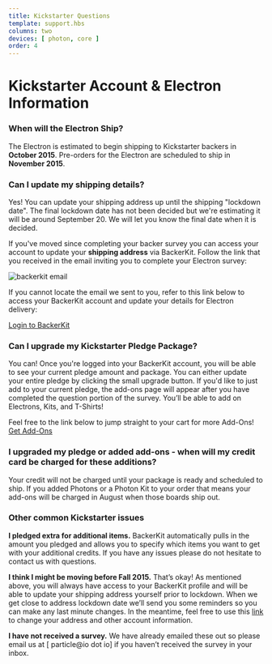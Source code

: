 ```yaml
---
title: Kickstarter Questions
template: support.hbs
columns: two
devices: [ photon, core ]
order: 4
---
```


Kickstarter Account & Electron Information
===

### When will the Electron Ship?

The Electron is estimated to begin shipping to Kickstarter backers in **October 2015**. Pre-orders for the Electron are scheduled to ship in **November 2015**. 

### Can I update my shipping details?

Yes! You can update your shipping address up until the shipping "lockdown date". The final lockdown date has not been decided but we're estimating it will be around September 20. We will let you know the final date when it is decided.

If you've moved since completing your backer survey you can access your account to update your **shipping address** via BackerKit. Follow the link that you received in the email inviting you to complete your Electron survey:

<img src="https://ksr-ugc.imgix.net/assets/004/070/696/7c6faf2f5bade9b7d675551f6139e7e7_original.png?v=1435682538&w=639&fit=max&auto=format&lossless=true&s=d8220be169bfe80516dcafcc35500a31" alt="backerkit email">

If you cannot locate the email we sent to you, refer to this link below to
access your BackerKit account and update your details for Electron delivery:

<a href="https://spark-electron-cellular-dev-kit-with-a-simple-data.backerkit.com/" target=_blank class="button">Login to BackerKit</a>

### Can I upgrade my Kickstarter Pledge Package?

You can! Once you're logged into your BackerKit account, you will be able to see your current pledge amount and package. You can either update your entire pledge by clicking the small upgrade button. If you'd like to just add to your current pledge, the add-ons page will appear after you have completed the question portion of the survey. You’ll be able to add on Electrons, Kits, and T-Shirts!

Feel free to the link below to jump straight to your cart for more Add-Ons!
<a href="https://spark-electron-cellular-dev-kit-with-a-simple-data.backerkit.com/backer/addons" target=_blank class="button">Get Add-Ons</a>

### I upgraded my pledge or added add-ons - when will my credit card be charged for these additions?

Your credit will not be charged until your package is ready and scheduled to ship. If you added Photons or a Photon Kit to your order that means your add-ons will be charged in August when those boards ship out.

### Other common Kickstarter issues

**I pledged extra for additional items.**
BackerKit automatically pulls in the amount you pledged and allows you to specify which items you want to get with your additional credits. If you have any issues please do not hesitate to contact us with questions.

**I think I might be moving before Fall 2015.** That’s okay! As mentioned above, you will always have access to your BackerKit profile and will be able to update your shipping address yourself prior to lockdown. When we get close to address lockdown date we’ll send you some reminders so you can make any last minute changes. In the meantime, feel free to use this [link](https://spark-electron-cellular-dev-kit-with-a-simple-data.backerkit.com/) to change your address and other account information.

**I have not received a survey.** We have already emailed these out so please email us at [ particle@io dot io] if you haven’t received the survey in your inbox.
